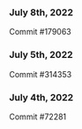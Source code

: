 ### July 8th, 2022

Commit #179063

### July 5th, 2022

Commit #314353


### July 4th, 2022

Commit #72281
